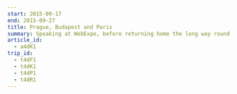 ```yaml
---
start: 2015-09-17
end: 2015-09-27
title: Prague, Budapest and Paris
summary: Speaking at WebExpo, before returning home the long way round.
article_id:
  - a4dK1
trip_id:
  - t4dF1
  - t4dK1
  - t4dP1
  - t4dR1
---
```

